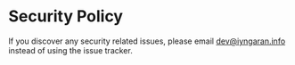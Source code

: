 # Security Policy

If you discover any security related issues, please email dev@iyngaran.info instead of using the issue tracker.
